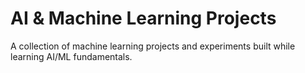 # AI & Machine Learning Projects

A collection of machine learning projects and experiments built while learning AI/ML fundamentals.
